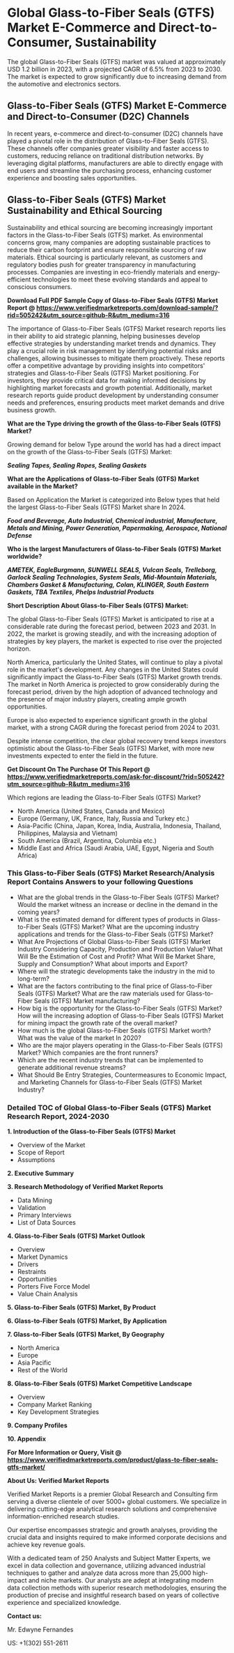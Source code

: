 <h1>Global Glass-to-Fiber Seals (GTFS) Market E-Commerce and Direct-to-Consumer, Sustainability</h1><p class=""><p>The global Glass-to-Fiber Seals (GTFS) market was valued at approximately USD 1.2 billion in 2023, with a projected CAGR of 6.5% from 2023 to 2030. The market is expected to grow significantly due to increasing demand from the automotive and electronics sectors.</p> <h2>Glass-to-Fiber Seals (GTFS) Market E-Commerce and Direct-to-Consumer (D2C) Channels</h2> <p>In recent years, e-commerce and direct-to-consumer (D2C) channels have played a pivotal role in the distribution of Glass-to-Fiber Seals (GTFS). These channels offer companies greater visibility and faster access to customers, reducing reliance on traditional distribution networks. By leveraging digital platforms, manufacturers are able to directly engage with end users and streamline the purchasing process, enhancing customer experience and boosting sales opportunities.</p> <h2>Glass-to-Fiber Seals (GTFS) Market Sustainability and Ethical Sourcing</h2> <p>Sustainability and ethical sourcing are becoming increasingly important factors in the Glass-to-Fiber Seals (GTFS) market. As environmental concerns grow, many companies are adopting sustainable practices to reduce their carbon footprint and ensure responsible sourcing of raw materials. Ethical sourcing is particularly relevant, as customers and regulatory bodies push for greater transparency in manufacturing processes. Companies are investing in eco-friendly materials and energy-efficient technologies to meet these evolving standards and appeal to conscious consumers.</p> </p><p class=""><strong>Download Full PDF Sample Copy of Glass-to-Fiber Seals (GTFS) Market Report @ <a href="https://www.verifiedmarketreports.com/download-sample/?rid=505242&utm_source=github-R&utm_medium=316" target="_blank">https://www.verifiedmarketreports.com/download-sample/?rid=505242&utm_source=github-R&utm_medium=316</a></strong></p><p>The importance of&nbsp;Glass-to-Fiber Seals (GTFS) Market research reports lies in their ability to aid strategic planning, helping businesses develop effective strategies by understanding market trends and dynamics. They play a crucial role in risk management by identifying potential risks and challenges, allowing businesses to mitigate them proactively. These reports offer a competitive advantage by providing insights into competitors' strategies and Glass-to-Fiber Seals (GTFS) Market positioning. For investors, they provide critical data for making informed decisions by highlighting market forecasts and growth potential. Additionally, market research reports guide product development by understanding consumer needs and preferences, ensuring products meet market demands and drive business growth.</p><p><strong>What are the&nbsp;Type driving the growth of the Glass-to-Fiber Seals (GTFS) Market?</strong></p><p id="" class="">Growing demand for below Type around the world has had a direct impact on the growth of the Glass-to-Fiber Seals (GTFS) Market:</p><p class=""><em><strong>Sealing Tapes, Sealing Ropes, Sealing Gaskets</strong></em></p><p class=""><strong>What are the&nbsp;Applications&nbsp;of Glass-to-Fiber Seals (GTFS) Market available in the Market?</strong></p><p id="" class="">Based on Application the Market is categorized into Below types that held the largest Glass-to-Fiber Seals (GTFS) Market share In 2024.</p><p class=""><em><strong>Food and Beverage, Auto Industrial, Chemical industrial, Manufacture, Metals and Mining, Power Generation, Papermaking, Aerospace, National Defense</strong></em></p><p class=""><strong>Who is the largest Manufacturers of Glass-to-Fiber Seals (GTFS) Market worldwide?</strong></p><p><em><strong>AMETEK, EagleBurgmann, SUNWELL SEALS, Vulcan Seals, Trelleborg, Garlock Sealing Technologies, System Seals, Mid-Mountain Materials, Chambers Gasket & Manufacturing, Colan, KLINGER, South Eastern Gaskets, TBA Textiles, Phelps Industrial Products</strong></em></p><p id="" class=""><strong>Short Description About Glass-to-Fiber Seals (GTFS) Market:</strong></p><p>The global Glass-to-Fiber Seals (GTFS) Market is anticipated to rise at a considerable rate during the forecast period, between 2023 and 2031. In 2022, the market is growing steadily, and with the increasing adoption of strategies by key players, the market is expected to rise over the projected horizon.</p><p>North America, particularly the United States, will continue to play a pivotal role in the market's development. Any changes in the United States could significantly impact the Glass-to-Fiber Seals (GTFS) Market growth trends. The market in North America is projected to grow considerably during the forecast period, driven by the high adoption of advanced technology and the presence of major industry players, creating ample growth opportunities.</p><p>Europe is also expected to experience significant growth in the global market, with a strong CAGR during the forecast period from 2024 to 2031.</p><p>Despite intense competition, the clear global recovery trend keeps investors optimistic about the Glass-to-Fiber Seals (GTFS) Market, with more new investments expected to enter the field in the future.</p><p id="" class=""><strong>Get Discount On The Purchase Of This Report @ <a href="https://www.verifiedmarketreports.com/ask-for-discount/?rid=505242?utm_source=github-R&utm_medium=316" target="_blank">https://www.verifiedmarketreports.com/ask-for-discount/?rid=505242?utm_source=github-R&utm_medium=316</a></strong></p><p class="">Which regions are leading the Glass-to-Fiber Seals (GTFS) Market?</p><ul><li>North America (United States, Canada and Mexico)</li><li>Europe (Germany, UK, France, Italy, Russia and Turkey etc.)</li><li>Asia-Pacific (China, Japan, Korea, India, Australia, Indonesia, Thailand, Philippines, Malaysia and Vietnam)</li><li>South America (Brazil, Argentina, Columbia etc.)</li><li>Middle East and Africa (Saudi Arabia, UAE, Egypt, Nigeria and South Africa)</li></ul><h3 id="" class="">This Glass-to-Fiber Seals (GTFS) Market Research/Analysis Report Contains Answers to your following Questions</h3><ul><li>What are the global trends in the Glass-to-Fiber Seals (GTFS) Market? Would the market witness an increase or decline in the demand in the coming years?</li><li>What is the estimated demand for different types of products in Glass-to-Fiber Seals (GTFS) Market? What are the upcoming industry applications and trends for the Glass-to-Fiber Seals (GTFS) Market?</li><li>What Are Projections of Global Glass-to-Fiber Seals (GTFS) Market Industry Considering Capacity, Production and Production Value? What Will Be the Estimation of Cost and Profit? What Will Be Market Share, Supply and Consumption? What about imports and Export?</li><li>Where will the strategic developments take the industry in the mid to long-term?</li><li>What are the factors contributing to the final price of Glass-to-Fiber Seals (GTFS) Market? What are the raw materials used for Glass-to-Fiber Seals (GTFS) Market manufacturing?</li><li>How big is the opportunity for the Glass-to-Fiber Seals (GTFS) Market? How will the increasing adoption of Glass-to-Fiber Seals (GTFS) Market for mining impact the growth rate of the overall market?</li><li>How much is the global Glass-to-Fiber Seals (GTFS) Market worth? What was the value of the market In 2020?</li><li>Who are the major players operating in the Glass-to-Fiber Seals (GTFS) Market? Which companies are the front runners?</li><li>Which are the recent industry trends that can be implemented to generate additional revenue streams?</li><li>What Should Be Entry Strategies, Countermeasures to Economic Impact, and Marketing Channels for Glass-to-Fiber Seals (GTFS) Market Industry?</li></ul><h3 id="" class="">Detailed TOC of Global Glass-to-Fiber Seals (GTFS) Market Research Report, 2024-2030</h3><p id="" class=""><strong>1. Introduction of the Glass-to-Fiber Seals (GTFS) Market</strong></p><ul><li>Overview of the Market</li><li>Scope of Report</li><li>Assumptions</li></ul><p id="" class=""><strong>2. Executive Summary</strong></p><p id="" class=""><strong>3. Research Methodology of Verified Market Reports</strong></p><ul><li>Data Mining</li><li>Validation</li><li>Primary Interviews</li><li>List of Data Sources</li></ul><p id="" class=""><strong>4. Glass-to-Fiber Seals (GTFS) Market Outlook</strong></p><ul><li>Overview</li><li>Market Dynamics</li><li>Drivers</li><li>Restraints</li><li>Opportunities</li><li>Porters Five Force Model</li><li>Value Chain Analysis</li></ul><p id="" class=""><strong>5. Glass-to-Fiber Seals (GTFS) Market, By Product</strong></p><p id="" class=""><strong>6. Glass-to-Fiber Seals (GTFS) Market, By Application</strong></p><p id="" class=""><strong>7. Glass-to-Fiber Seals (GTFS) Market, By Geography</strong></p><ul><li>North America</li><li>Europe</li><li>Asia Pacific</li><li>Rest of the World</li></ul><p id="" class=""><strong>8. Glass-to-Fiber Seals (GTFS) Market Competitive Landscape</strong></p><ul><li>Overview</li><li>Company Market Ranking</li><li>Key Development Strategies</li></ul><p id="" class=""><strong>9. Company Profiles</strong></p><p id="" class=""><strong>10. Appendix</strong></p><p id="" class=""><strong>For More Information or Query, Visit @ <a href="https://www.verifiedmarketreports.com/product/glass-to-fiber-seals-gtfs-market/" target="_blank">https://www.verifiedmarketreports.com/product/glass-to-fiber-seals-gtfs-market/</a></strong></p><p id="" class=""><strong>About Us: Verified Market Reports</strong></p><p id="" class="">Verified Market Reports is a premier Global Research and Consulting firm serving a diverse clientele of over 5000+ global customers. We specialize in delivering cutting-edge analytical research solutions and comprehensive information-enriched research studies.</p><p id="" class="">Our expertise encompasses strategic and growth analyses, providing the crucial data and insights required to make informed corporate decisions and achieve key revenue goals.</p><p id="" class="">With a dedicated team of 250 Analysts and Subject Matter Experts, we excel in data collection and governance, utilizing advanced industrial techniques to gather and analyze data across more than 25,000 high-impact and niche markets. Our analysts are adept at integrating modern data collection methods with superior research methodologies, ensuring the production of precise and insightful research based on years of collective experience and specialized knowledge.</p><p id="" class=""><strong>Contact us:</strong></p><p id="" class="">Mr. Edwyne Fernandes</p><p id="" class="">US: +1(302) 551-2611</p>